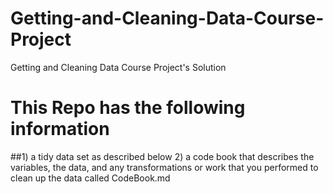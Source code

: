 # Getting-and-Cleaning-Data-Course-Project

Getting and Cleaning Data Course Project's Solution

# This Repo has the following information

##1) a tidy data set as described below
2) a code book that describes the variables, the data, and any transformations or work that you performed to clean up the data called CodeBook.md 
